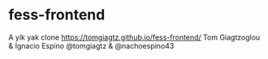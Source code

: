 # fess-frontend
A yik yak clone
https://tomgiagtz.github.io/fess-frontend/
Tom Giagtzoglou & Ignacio Espino
@tomgiagtz & @nachoespino43
